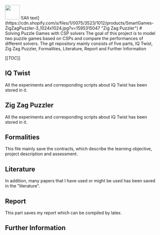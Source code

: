 <img src="https://www.rainbowfun.com.au/assets/full/LL1630.jpg?20191026165205" width="48">
![Alt text](https://cdn.shopify.com/s/files/1/0075/3523/1012/products/SmartGames-ZigZagPuzzler-3_1024x1024.jpg?v=1595315047 "Zig Zag Puzzler")
# Solving Puzzle Games with CSP solvers
The goal of this project is to model two puzzle games based on CSPs and compare the performances of different solvers.
The git repository mainly consists of five parts, IQ Twist, Zig Zag Puzzler, Formalities, Literature, Report and Further Information

[[_TOC_]]
## IQ Twist
All the experiments and corresponding scripts about IQ Twist has been stored in it.
## Zig Zag Puzzler
All the experiments and corresponding scripts about IQ Twist has been stored in it.
## Formalities
This file mainly save the contracts, which describe the learning objective, project description and assessment.
## Literature
In addition, many papers that I have used or might be used has been saved in the "literature".
## Report
This part saves my report which can be compiled by latex.
## Further Information
